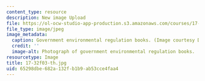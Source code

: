 ```yaml
---
content_type: resource
description: New image Upload
file: https://ol-ocw-studio-app-production.s3.amazonaws.com/courses/17-32-environmental-politics-and-policy-spring-2003/65298dbe682a132fb1b9ab53cce4faa4_17-32f03-th.jpg
file_type: image/jpeg
image_metadata:
  caption: Government environmental regulation books. (Image courtesy Daniel Bersak.)
  credit: ''
  image-alt: Photograph of government environmental regulation books.
resourcetype: Image
title: 17-32f03-th.jpg
uid: 65298dbe-682a-132f-b1b9-ab53cce4faa4
---
```

